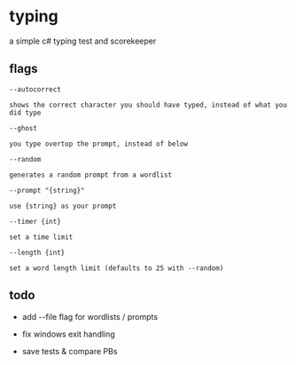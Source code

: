 # typing

a simple c# typing test and scorekeeper

## flags

```
--autocorrect

shows the correct character you should have typed, instead of what you did type

--ghost

you type overtop the prompt, instead of below

--random

generates a random prompt from a wordlist

--prompt "{string}"

use {string} as your prompt

--timer {int}

set a time limit 

--length {int}

set a word length limit (defaults to 25 with --random)
```

## todo

- add --file flag for wordlists / prompts

- fix windows exit handling

- save tests & compare PBs